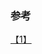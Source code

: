 ### 参考
[【1】](http://www.bo56.com/%E4%BD%BF%E7%94%A8%E9%99%90%E6%B5%81%E7%AD%96%E7%95%A5%EF%BC%8C%E8%AE%A9%E7%B3%BB%E7%BB%9F%E6%9B%B4%E7%A8%B3%E5%AE%9A/)
